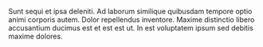 Sunt sequi et ipsa deleniti.
Ad laborum similique quibusdam tempore optio animi corporis autem.
Dolor repellendus inventore.
Maxime distinctio libero accusantium ducimus est et est est ut.
In est voluptatem ipsum sed debitis maxime dolores.
